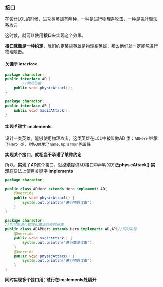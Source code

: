### 接口

在设计LOL的时候，进攻类英雄有两种，一种是进行物理系攻击，一种是进行魔法系攻击

这时候，就可以使用**接口**来实现这个效果。

**接口就像是一种约定**，我们约定某些英雄是物理系英雄，那么他们就一定能够进行物理攻击。

#### 关键字 interface

```java
package charactor;
public interface AD {
        //物理伤害
    public void physicAttack();
}
```

```java
package charactor;
public interface AP {
    public void magicAttack();
}
```

#### 实现关键字 implements

设计一类英雄，能够使用物理攻击，这类英雄在LOL中被叫做AD
类：`ADHero`
继承了`Hero `类，所以继承了`name,hp,armor`等属性

**实现某个接口，就相当于承诺了某种约定**

所以，**实现**了**AD**这个接口，就**必须**提供AD接口中声明的方法**physicAttack()**
**实现**在语法上使用关键字 **implements**

```java
package charactor;
 
public class ADHero extends Hero implements AD{
    @Override
    public void physicAttack() {
        System.out.println("进行物理攻击");
    }
}
```

```java
package charactor;
//同时能进行物理和魔法伤害的英雄
public class ADAPHero extends Hero implements AD,AP{//同时实现
    @Override
    public void magicAttack() {
        System.out.println("进行魔法攻击");
    }
    @Override
    public void physicAttack() {
        System.out.println("进行物理攻击");
    } 
}
```

**同时实现多个接口用‘,’进行在implements处隔开**